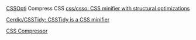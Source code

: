 
[CSSOpti](https://css.github.io/csso/csso.html)
Compress CSS
[css/csso: CSS minifier with structural optimizations](https://github.com/css/csso)

[Cerdic/CSSTidy: CSSTidy is a CSS minifier](https://github.com/Cerdic/CSSTidy)

[CSS Compressor](https://csscompressor.com/)
